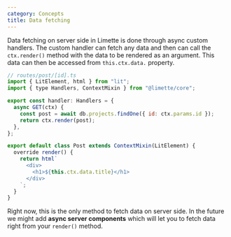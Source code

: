 ```yaml
---
category: Concepts
title: Data fetching
---
```


Data fetching on server side in Limette is done through async custom handlers. The custom handler can fetch any data and then can call the `ctx.render()` method with the data to be rendered as an argument. This data can then be accessed from `this.ctx.data.` property.

```js
// routes/post/[id].ts
import { LitElement, html } from "lit";
import { type Handlers, ContextMixin } from "@limette/core";

export const handler: Handlers = {
  async GET(ctx) {
    const post = await db.projects.findOne({ id: ctx.params.id });
    return ctx.render(post);
  },
};

export default class Post extends ContextMixin(LitElement) {
  override render() {
    return html`
      <div>
        <h1>${this.ctx.data.title}</h1>
      </div>
    `;
  }
}
```

Right now, this is the only method to fetch data on server side. In the future we might add **async server components** which will let you to fetch data right from your `render()` method.
